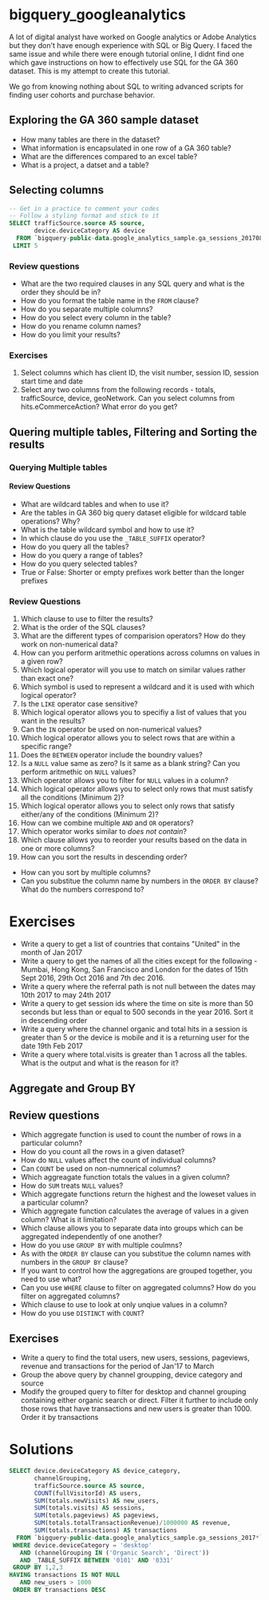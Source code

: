 # bigquery_googleanalytics
A lot of digital analyst have worked on Google analytics or Adobe Analytics but they don't have enough experience with SQL or Big Query. I faced the same issue and while there were enough tutorial online, I didnt find one which gave instructions on how to effectively use SQL for the GA 360 dataset. This is my attempt to create this tutorial.

We go from knowing nothing about SQL to writing advanced scripts for finding user cohorts and purchase behavior.


## Exploring the GA 360 sample dataset
* How many tables are there in the dataset?
* What information is encapsulated in one row of a GA 360 table?
* What are the differences compared to an excel table? 
* What is a project, a datset and a table?


## Selecting columns

```sql
-- Get in a practice to comment your codes
-- Follow a styling format and stick to it
SELECT trafficSource.source AS source,
       device.deviceCategory AS device
  FROM `bigquery-public-data.google_analytics_sample.ga_sessions_20170801`
 LIMIT 5
```

### Review  questions 
* What are the two required clauses in any SQL query and what is the order they should be in?
* How do you format the table name in the `FROM` clause?
* How do you separate multiple columns?
* How do you select every column in the table?
* How do you rename column names?
* How do you limit your results?

### Exercises
1. Select columns which has client ID, the visit number, session ID, session start time and date
2. Select any two columns from the following records - totals, trafficSource, device, geoNetwork. Can you select columns from hits.eCommerceAction? What error do you get?

## Quering multiple tables, Filtering and Sorting the results

### Querying Multiple tables

#### Review Questions
* What are wildcard tables and when to use it?
* Are the tables in GA 360 big query dataset eligible for wildcard table operations? Why?
* What is the table wildcard symbol and how to use it?
* In which clause do you use the `_TABLE_SUFFIX` operator?
* How do you query all the tables?
* How do you query a range of tables?
* How do you query selected tables?
* True or False: Shorter or empty prefixes work better than the longer prefixes

### Review Questions
1. Which clause to use to filter the results?
2. What is the order of the SQL clauses?
3. What are the different types of comparision operators? How do they work on non-numerical data?
4. How can you perform aritmethic operations across columns on values in a given row?
5. Which logical operator will you use to match on similar values rather than exact one?
6. Which symbol is used to represent a wildcard and it is used with which logical operator?
7. Is the `LIKE` operator case sensitive?
8. Which logical operator allows you to specifiy a list of values that you want in the results?
9. Can the `IN` operator be used on non-numerical values?
10. Which logical operator allows you to select rows that are within a specific range?
11. Does the `BETWEEN` operator include the boundry values?
12. Is a `NULL` value same as zero? Is it same as a blank string? Can you perform aritmethic on `NULL` values?
13. Which operator allows you to filter for `NULL` values in a column?
14. Which logical operator allows you to select only rows that must satisfy all the conditions (Minimum 2)? 
15. Which logical operator allows you to select only rows that satisfy either/any of the conditions (Minimum 2)?
16. How can we combine multiple `AND` and `OR` operators?
17. Which operator works similar to _does not contain_?
18. Which clause allows you to reorder your results based on the data in one or more columns?
19. How can you sort the results in descending order?
* How can you sort by multiple columns? 
* Can you substitue the column name by numbers in the `ORDER BY` clause? What do the numbers correspond to?


# Exercises
* Write a query to get a list of countries that contains "United" in the month of Jan 2017
* Write a query to get the names of all the cities except for the following - Mumbai, Hong Kong, San Francisco and London for the dates of 15th Sept 2016, 29th Oct 2016 and 7th dec 2016.
* Write a query where the referral path is not null between the dates may 10th 2017 to may 24th 2017
* Write a query to get session ids where the time on site is more than 50 seconds but less than or equal to 500 seconds in the year 2016. Sort it in descending order
* Write a query where the channel organic and total hits in a session is greater than 5 or the device is mobile and it is a returning user for the date 19th Feb 2017
* Write a query where total.visits is greater than 1 across all the tables. What is the output and what is the reason for it?


## Aggregate and Group BY

## Review questions
* Which aggregate function is used to count the number of rows in a particular column?
* How do you count all the rows in a given dataset?
* How do `NULL` values affect the count of individual columns?
* Can `COUNT` be used on non-numnerical columns?
* Which aggreagate function totals the values in a given column?
* How do `SUM` treats `NULL` values?
* Which aggregate functions return the highest and the loweset values in a particular column?
* Which aggregate function calculates the average of values in a given column? What is it limitation?
* Which clause allows you to separate data into groups which can be aggregated independently of one another?
* How do you use `GROUP BY` with multiple coulmns?
* As with the `ORDER BY` clause can you substitue the column names with numbers in the `GROUP BY` clause?
* If you want to control how the aggregations are grouped together, you need to use what?
* Can you use `WHERE` clause to filter on aggregated columns? How do you filter on aggregated columns?
* Which clause to use to look at only unqiue values in a column?
* How do you use `DISTINCT` with `COUNT`?


## Exercises
* Write a query to find the total users, new users, sessions, pageviews, revenue and transactions for the period of Jan'17 to March
* Group the above query by channel groupping, device category and source
* Modify the grouped query to filter for desktop and channel grouping containing either organic search or direct. Filter it further to include only those rows that have transactions and new users is greater than 1000. Order it by transactions 







































# Solutions

```sql
SELECT device.deviceCategory AS device_category,
       channelGrouping,
       trafficSource.source AS source,
       COUNT(fullVisitorId) AS users,
       SUM(totals.newVisits) AS new_users,
       SUM(totals.visits) AS sessions,
       SUM(totals.pageviews) AS pageviews,
       SUM(totals.totalTransactionRevenue)/1000000 AS revenue,
       SUM(totals.transactions) AS transactions
  FROM `bigquery-public-data.google_analytics_sample.ga_sessions_2017*`
 WHERE device.deviceCategory = 'desktop'
   AND (channelGrouping IN ('Organic Search', 'Direct'))
   AND _TABLE_SUFFIX BETWEEN '0101' AND '0331'
 GROUP BY 1,2,3
HAVING transactions IS NOT NULL
   AND new_users > 1000
 ORDER BY transactions DESC
```

































